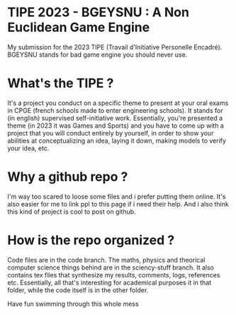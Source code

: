 # TIPE 2023 - BGEYSNU : A Non Euclidean Game Engine
My submission for the 2023 TIPE (Travail d'Initiative Personelle Encadré). BGEYSNU stands for bad game engine you should never use.

# What's the TIPE ?

It's a project you conduct on a specific theme to present at your oral exams in CPGE (french schools made to enter engineering schools). It stands for (in english) supervised self-initiative work. Essentially, you're presented a theme (in 2023 it was Games and Sports) and you have to come up with a project that you will conduct entirely by yourself, in order to show your abilities at conceptualizing an idea, laying it down, making models to verify your idea, etc.

# Why a github repo ?

I'm way too scared to loose some files and i prefer putting them online. It's also easier for me to link ppl to this page if i need their help. And i also think this kind of project is cool to post on github.

# How is the repo organized ?

Code files are in the code branch. The maths, physics and theorical computer science things behind are in the sciency-stuff branch. It also contains tex files that synthesize my results, comments, logs, references etc. Essentially, all that's interesting for academical purposes it in that folder, while the code itself is in the other folder.

Have fun swimming through this whole mess
